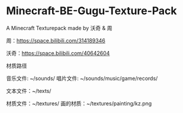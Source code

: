 # Minecraft-BE-Gugu-Texture-Pack
A Minecraft Texturepack made by 沃奇 & 周

周：https://space.bilibili.com/314189346

沃奇：https://space.bilibili.com/40642604

材质路径

音乐文件: ~/sounds/
	唱片文件: ~/sounds/music/game/records/
	
文本文件：~/texts/

材质文件：~/textures/
	画的材质：~/textures/painting/kz.png
	